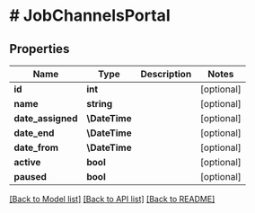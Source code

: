 # # JobChannelsPortal

## Properties

Name | Type | Description | Notes
------------ | ------------- | ------------- | -------------
**id** | **int** |  | [optional]
**name** | **string** |  | [optional]
**date_assigned** | **\DateTime** |  | [optional]
**date_end** | **\DateTime** |  | [optional]
**date_from** | **\DateTime** |  | [optional]
**active** | **bool** |  | [optional]
**paused** | **bool** |  | [optional]

[[Back to Model list]](../../README.md#models) [[Back to API list]](../../README.md#endpoints) [[Back to README]](../../README.md)
